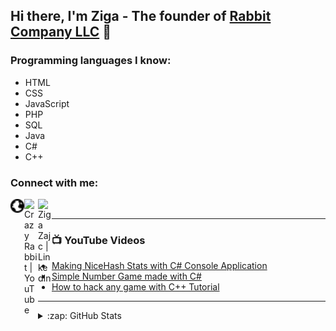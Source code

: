 ## Hi there, I'm Ziga - The founder of [Rabbit Company LLC][website] 👋

### Programming languages I know:

- HTML
- CSS
- JavaScript
- PHP
- SQL
- Java
- C#
- C++

### Connect with me:

[<img align="left" alt="rabbit-company.com" width="22px" src="https://raw.githubusercontent.com/iconic/open-iconic/master/svg/globe.svg" />][website]
[<img align="left" alt="Crazy Rabbit | YouTube" width="22px" src="https://cdn.jsdelivr.net/npm/simple-icons@v3/icons/youtube.svg" />][youtube]
[<img align="left" alt="Ziga Zajc | LinkedIn" width="22px" src="https://cdn.jsdelivr.net/npm/simple-icons@v3/icons/linkedin.svg" />][linkedin]

<br />

---

### 📺 YouTube Videos

<!-- YOUTUBE:START -->
- [Making NiceHash Stats with C# Console Application](https://www.youtube.com/watch?v=UjtWdawkqnE)
- [Simple Number Game made with C#](https://www.youtube.com/watch?v=KYm71g5gjMU)
- [How to hack any game with C++ Tutorial](https://www.youtube.com/watch?v=7OQac7cUHsU)
<!-- YOUTUBE:END -->

---

<details>
  <summary>:zap: GitHub Stats</summary>

  <img align="left" alt="zigazajc007's GitHub Stats" src="https://github-readme-stats.vercel.app/api?username=zigazajc007&show_icons=true&theme=dark&hide_border=true" />

</details>

[website]: https://rabbit-company.com
[youtube]: https://www.youtube.com/channel/UC2vr_LGj5bccNsYXBzDJDyg
[instagram]: https://instagram.com/ziga.zajc007
[linkedin]: https://linkedin.com/in/žiga-zajc-5812801b7

